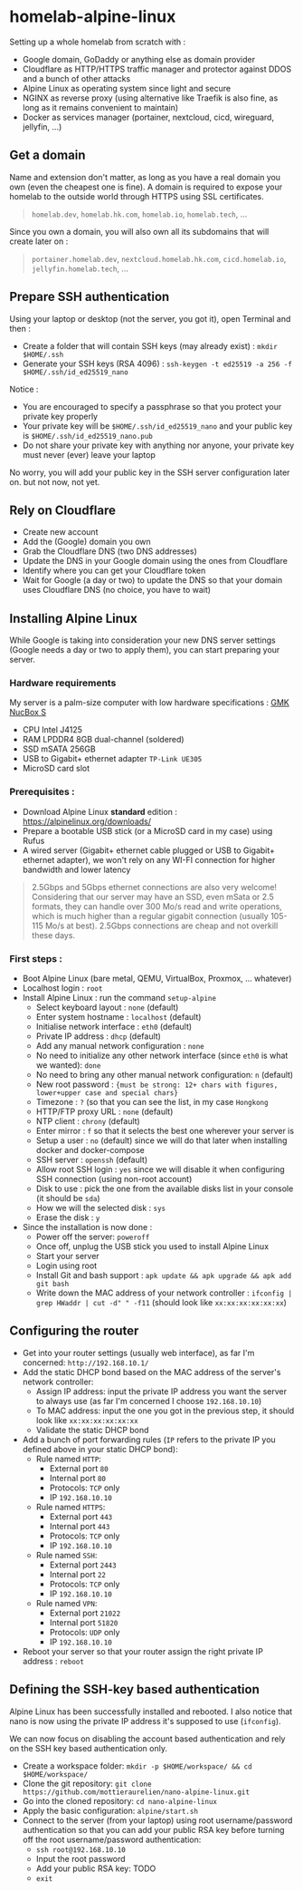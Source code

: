# homelab-alpine-linux

Setting up a whole homelab from scratch with :

- Google domain, GoDaddy or anything else as domain provider
- Cloudflare as HTTP/HTTPS traffic manager and protector against DDOS and a bunch of other attacks
- Alpine Linux as operating system since light and secure
- NGINX as reverse proxy (using alternative like Traefik is also fine, as long as it remains convenient to maintain)
- Docker as services manager (portainer, nextcloud, cicd, wireguard, jellyfin, ...)

## Get a domain

Name and extension don't matter, as long as you have a real domain you own (even the cheapest one is fine).
A domain is required to expose your homelab to the outside world through HTTPS using SSL certificates.
> `homelab.dev`, `homelab.hk.com`, `homelab.io`, `homelab.tech`, ...

Since you own a domain, you will also own all its subdomains that will create later on :
> `portainer.homelab.dev`, `nextcloud.homelab.hk.com`, `cicd.homelab.io`, `jellyfin.homelab.tech`, ...

## Prepare SSH authentication

Using your laptop or desktop (not the server, you got it), open Terminal and then :

- Create a folder that will contain SSH keys (may already exist) : `mkdir $HOME/.ssh`
- Generate your SSH keys (RSA 4096) : `ssh-keygen -t ed25519 -a 256 -f $HOME/.ssh/id_ed25519_nano`

Notice :

- You are encouraged to specify a passphrase so that you protect your private key properly
- Your private key will be `$HOME/.ssh/id_ed25519_nano` and your public key is `$HOME/.ssh/id_ed25519_nano.pub`
- Do not share your private key with anything nor anyone, your private key must never (ever) leave your laptop

No worry, you will add your public key in the SSH server configuration later on. but not now, not yet.

## Rely on Cloudflare

- Create new account
- Add the (Google) domain you own
- Grab the Cloudflare DNS (two DNS addresses)
- Update the DNS in your Google domain using the ones from Cloudflare
- Identify where you can get your Cloudflare token
- Wait for Google (a day or two) to update the DNS so that your domain uses Cloudflare DNS (no choice, you have to wait)

## Installing Alpine Linux

While Google is taking into consideration your new DNS server settings (Google needs a day or two to apply them), you
can start preparing your server.

### Hardware requirements

My server is a palm-size computer with low hardware
specifications : [GMK NucBox S](https://www.gmktec.com/products/nucbox-most-powerful-palm-sized-4k-mini-pc-1?variant=c932a16c-0219-4b10-ace4-4d8650f33ade)

- CPU Intel J4125
- RAM LPDDR4 8GB dual-channel (soldered)
- SSD mSATA 256GB
- USB to Gigabit+ ethernet adapter `TP-Link UE305`
- MicroSD card slot

### Prerequisites :

- Download Alpine Linux **standard** edition : https://alpinelinux.org/downloads/
- Prepare a bootable USB stick (or a MicroSD card in my case) using Rufus
- A wired server (Gigabit+ ethernet cable plugged or USB to Gigabit+ ethernet adapter), we won't rely on any WI-FI
  connection for higher bandwidth and lower latency

> 2.5Gbps and 5Gbps ethernet connections are also very welcome! Considering that our server may have an SSD, even mSata
> or 2.5 formats, they can handle over 300 Mo/s read and write operations, which is much higher than a regular
> gigabit connection (usually 105-115 Mo/s at best). 2.5Gbps connections are cheap and not overkill these days.

### First steps :

- Boot Alpine Linux (bare metal, QEMU, VirtualBox, Proxmox, ... whatever)
- Localhost login : `root`
- Install Alpine Linux : run the command `setup-alpine`
    - Select keyboard layout : `none` (default)
    - Enter system hostname : `localhost` (default)
    - Initialise network interface : `eth0` (default)
    - Private IP address : `dhcp` (default)
    - Add any manual network configuration : `none`
    - No need to initialize any other network interface (since `eth0` is what we wanted): `done`
    - No need to bring any other manual network configuration: `n` (default)
    - New root password : `{must be strong: 12+ chars with figures, lower+upper case and special chars}`
    - Timezone : `?` (so that you can see the list, in my case `Hongkong`
    - HTTP/FTP proxy URL : `none` (default)
    - NTP client : `chrony` (default)
    - Enter mirror : `f` so that it selects the best one wherever your server is
    - Setup a user : `no` (default) since we will do that later when installing docker and docker-compose
    - SSH server : `openssh` (default)
    - Allow root SSH login : `yes` since we will disable it when configuring SSH connection (using non-root account)
    - Disk to use : pick the one from the available disks list in your console (it should be `sda`)
    - How we will the selected disk : `sys`
    - Erase the disk : `y`
- Since the installation is now done :
    - Power off the server: `poweroff`
    - Once off, unplug the USB stick you used to install Alpine Linux
    - Start your server
    - Login using root
    - Install Git and bash support : `apk update && apk upgrade && apk add git bash`
    - Write down the MAC address of your network controller : `ifconfig | grep HWaddr | cut -d" " -f11` (should
      look like `xx:xx:xx:xx:xx:xx`)

## Configuring the router

- Get into your router settings (usually web interface), as far I'm concerned: `http://192.168.10.1/`
- Add the static DHCP bond based on the MAC address of the server's network controller:
    - Assign IP address: input the private IP address you want the server to always use (as far I'm
      concerned I choose `192.168.10.10`)
    - To MAC address: input the one you got in the previous step, it should look like `xx:xx:xx:xx:xx:xx`
    - Validate the static DHCP bond
- Add a bunch of port forwarding rules (`IP` refers to the private IP you defined above in your static DHCP bond):
    - Rule named `HTTP`:
        - External port `80`
        - Internal port `80`
        - Protocols: `TCP` only
        - IP `192.168.10.10`
    - Rule named `HTTPS`:
        - External port `443`
        - Internal port `443`
        - Protocols: `TCP` only
        - IP `192.168.10.10`
    - Rule named `SSH`:
        - External port `2443`
        - Internal port `22`
        - Protocols: `TCP` only
        - IP `192.168.10.10`
    - Rule named `VPN`:
        - External port `21022`
        - Internal port `51820`
        - Protocols: `UDP` only
        - IP `192.168.10.10`
- Reboot your server so that your router assign the right private IP address : `reboot`

## Defining the SSH-key based authentication

Alpine Linux has been successfully installed and rebooted.
I also notice that nano is now using the private IP address it's supposed to use (`ifconfig`).

We can now focus on disabling the account based authentication and rely on the SSH key based authentication only.

- Create a workspace folder: `mkdir -p $HOME/workspace/ && cd $HOME/workspace/`
- Clone the git repository: `git clone https://github.com/mottieraurelien/nano-alpine-linux.git`
- Go into the cloned repository: `cd nano-alpine-linux`
- Apply the basic configuration: `alpine/start.sh`
- Connect to the server (from your laptop) using root username/password authentication so that you can add your public
  RSA key before turning off the root username/password authentication:
    - `ssh root@192.168.10.10`
    - Input the root password
    - Add your public RSA key: TODO
    - `exit`
